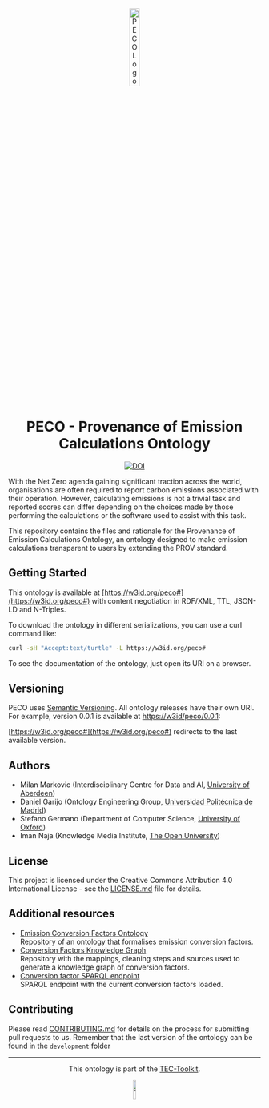 <div style="text-align: center">

  <img src="https://tec-toolkit.github.io/assets/Logo%20ECFO.svg" alt="PECO Logo" width=20% />

# PECO - Provenance of Emission Calculations Ontology

[![DOI](https://zenodo.org/badge/604238570.svg)](https://zenodo.org/badge/latestdoi/604238570)

</div>

With the Net Zero agenda gaining significant traction across the world, organisations are often required to report carbon emissions associated with their operation. However, calculating emissions is not a trivial task and reported scores can differ depending on the choices made by those performing the calculations or the software used to assist with this task.

This repository contains the files and rationale for the Provenance of Emission Calculations Ontology, an ontology designed to make emission calculations transparent to users by extending the PROV standard.

## Getting Started

This ontology is available at [https://w3id.org/peco#](https://w3id.org/peco#) with content negotiation in RDF/XML, TTL, JSON-LD and N-Triples.

To download the ontology in different serializations, you can use a curl command like:

```sh
curl -sH "Accept:text/turtle" -L https://w3id.org/peco#
```

To see the documentation of the ontology, just open its URI on a browser.

## Versioning

PECO uses [Semantic Versioning](http://semver.org).
All ontology releases have their own URI.
For example, version 0.0.1 is available at [https://w3id/peco/0.0.1](https://w3id.org/peco/0.0.1):

[https://w3id.org/peco#](https://w3id.org/peco#) redirects to the last available version.

## Authors

* Milan Markovic (Interdisciplinary Centre for Data and AI, [University of Aberdeen](https://www.abdn.ac.uk))
* Daniel Garijo (Ontology Engineering Group, [Universidad Politécnica de Madrid](https://www.upm.es))
* Stefano Germano (Department of Computer Science, [University of Oxford](https://www.cs.ox.ac.uk))
* Iman Naja (Knowledge Media Institute, [The Open University](https://www.open.ac.uk))

## License

This project is licensed under the Creative Commons Attribution 4.0 International License - see the [LICENSE.md](LICENSE.md) file for details.

<!-- ## Acknowledgments -->

## Additional resources

* [Emission Conversion Factors Ontology](https://github.com/EATS-UoA/ECFO)  
  Repository of an ontology that formalises emission conversion factors.
* [Conversion Factors Knowledge Graph](https://github.com/EATS-UoA/cfkg)  
  Repository with the mappings, cleaning steps and sources used to generate a knowledge graph of conversion factors.
* [Conversion factor SPARQL endpoint](https://sparql.cf.linkeddata.es/)  
  SPARQL endpoint with the current conversion factors loaded.

## Contributing

Please read [CONTRIBUTING.md](CONTRIBUTING.md) for details on the process for submitting pull requests to us. Remember that the last version of the ontology can be found in the `development` folder

---

<div style="text-align: center">

  This ontology is part of the [TEC-Toolkit](https://github.com/TEC-Toolkit).

  <img src="https://tec-toolkit.github.io/assets/Logo%20TEC.svg" alt="TEC-Toolkit Logo" width=10%/>

</div>
